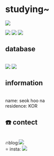 <h1>studying~</h1>

<img src="https://img.shields.io/badge/node.js-339933?style=for-the-badge&logo=node.js&logoColor=white"/></a>
 
<img src="https://img.shields.io/badge/js-F7DF1E?style=for-the-badge&logo=js&logoColor=white"/></a>
<img src="https://img.shields.io/badge/springboot-6DB33F?style=for-the-badge&logo=springboot&logoColor=white"/></a>
<img src="https://img.shields.io/badge/Java-007396?style=for-the-badge&logo=OpenJDK&logoColor=white"/>

<h2> database</h2>
<br>
<img src="https://img.shields.io/badge/mysql-4479A1?style=for-the-badge&logo=mysql&logoColor=white"/></a> 
<img src="https://img.shields.io/badge/MongoDB-47A248?style=for-the-badge&logo=MongoDB&logoColor=white"/></a>


<h2> information</h2>
<br>name: seok hoo na</br>
residence: KOR

 <h2>☎️ contect</h2>
<br>
  🔥blog:<a href="https://m.blog.naver.com/esportsdev" target="_blank"><img src="https://img.shields.io/badge/naver-03C75A?style=for-the-badge&logo=naver&logoColor=white"/></a>
 </br>
    ⭐ insta:
 <a href="https://www.instagram.com/esports__devboi" target="_blank"><img src="https://img.shields.io/badge/Instagram-E4405F?style=for-the-badge&logo=Instagram&logoColor=white"/></a>



